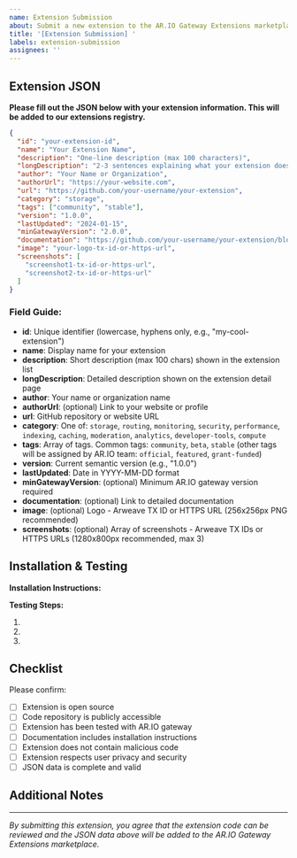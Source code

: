```yaml
---
name: Extension Submission
about: Submit a new extension to the AR.IO Gateway Extensions marketplace
title: '[Extension Submission] '
labels: extension-submission
assignees: ''
---
```


## Extension JSON

**Please fill out the JSON below with your extension information. This will be added to our extensions registry.**

```json
{
  "id": "your-extension-id",
  "name": "Your Extension Name",
  "description": "One-line description (max 100 characters)",
  "longDescription": "2-3 sentences explaining what your extension does, its key features, and benefits to gateway operators.",
  "author": "Your Name or Organization",
  "authorUrl": "https://your-website.com",
  "url": "https://github.com/your-username/your-extension",
  "category": "storage",
  "tags": ["community", "stable"],
  "version": "1.0.0",
  "lastUpdated": "2024-01-15",
  "minGatewayVersion": "2.0.0",
  "documentation": "https://github.com/your-username/your-extension/blob/main/README.md",
  "image": "your-logo-tx-id-or-https-url",
  "screenshots": [
    "screenshot1-tx-id-or-https-url",
    "screenshot2-tx-id-or-https-url"
  ]
}
```

### Field Guide:

- **id**: Unique identifier (lowercase, hyphens only, e.g., "my-cool-extension")
- **name**: Display name for your extension
- **description**: Short description (max 100 chars) shown in the extension list
- **longDescription**: Detailed description shown on the extension detail page
- **author**: Your name or organization name
- **authorUrl**: (optional) Link to your website or profile
- **url**: GitHub repository or website URL
- **category**: One of: `storage`, `routing`, `monitoring`, `security`, `performance`, `indexing`, `caching`, `moderation`, `analytics`, `developer-tools`, `compute`
- **tags**: Array of tags. Common tags: `community`, `beta`, `stable` (other tags will be assigned by AR.IO team: `official`, `featured`, `grant-funded`)
- **version**: Current semantic version (e.g., "1.0.0")
- **lastUpdated**: Date in YYYY-MM-DD format
- **minGatewayVersion**: (optional) Minimum AR.IO gateway version required
- **documentation**: (optional) Link to detailed documentation
- **image**: (optional) Logo - Arweave TX ID or HTTPS URL (256x256px PNG recommended)
- **screenshots**: (optional) Array of screenshots - Arweave TX IDs or HTTPS URLs (1280x800px recommended, max 3)

## Installation & Testing

**Installation Instructions:**

<!-- Brief overview of how to install your extension -->

**Testing Steps:**

<!-- How can reviewers test your extension? -->

1.
2.
3.

## Checklist

Please confirm:

- [ ] Extension is open source
- [ ] Code repository is publicly accessible
- [ ] Extension has been tested with AR.IO gateway
- [ ] Documentation includes installation instructions
- [ ] Extension does not contain malicious code
- [ ] Extension respects user privacy and security
- [ ] JSON data is complete and valid

## Additional Notes

<!-- Any other information you'd like to share about your extension -->

---

_By submitting this extension, you agree that the extension code can be reviewed and the JSON data above will be added to the AR.IO Gateway Extensions marketplace._

